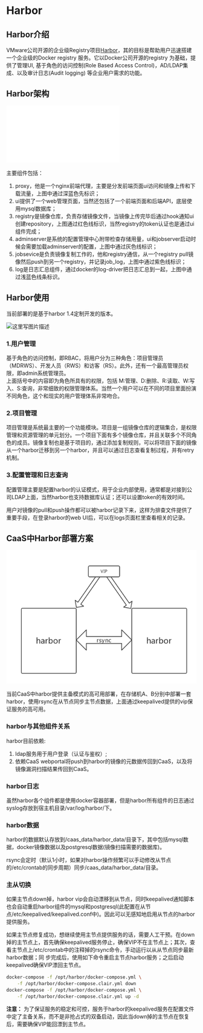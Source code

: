# Harbor

## Harbor介绍

VMware公司开源的企业级Registry项目[Harbor](https://github.com/vmware/harbor)，其的目标是帮助用户迅速搭建一个企业级的Docker registry 服务。它以Docker公司开源的registry 为基础，提供了管理UI, 基于角色的访问控制\(Role Based Access Control\)，AD/LDAP集成、以及审计日志\(Audit logging\) 等企业用户需求的功能。

## Harbor架构

![harbor&#x67B6;&#x6784;](.gitbook/assets/20170912121921883.txt)

主要组件包括：

1. proxy，他是一个nginx前端代理，主要是分发前端页面ui访问和镜像上传和下载流量，上图中通过深蓝色先标识；
2. ui提供了一个web管理页面，当然还包括了一个前端页面和后端API，底层使用mysql数据库；
3. registry是镜像仓库，负责存储镜像文件，当镜像上传完毕后通过hook通知ui创建repository，上图通过红色线标识，当然registry的token认证也是通过ui组件完成；
4. adminserver是系统的配置管理中心附带检查存储用量，ui和jobserver启动时候会需要加载adminserver的配置，上图中通过灰色线标识；
5. jobsevice是负责镜像复制工作的，他和registry通信，从一个registry pull镜像然后push到另一个registry，并记录job\_log，上图中通过紫色线标识；
6. log是日志汇总组件，通过docker的log-driver把日志汇总到一起，上图中通过浅蓝色线条标识。 

## Harbor使用

当前部署的是基于harbor 1.4定制开发的版本。

![&#x8FD9;&#x91CC;&#x5199;&#x56FE;&#x7247;&#x63CF;&#x8FF0;](https://img-blog.csdn.net/20170912122844245?/2/text/aHR0cDovL2Jsb2cuY3Nkbi5uZXQvdTAxMDI3ODkyMw==/font/5a6L5L2T/fontsize/400/fill/I0JBQkFCMA==/dissolve/70/gravity/SouthEast)

### 1.用户管理

基于角色的访问控制，即RBAC，将用户分为三种角色：项目管理员（MDRWS）、开发人员（RWS）和访客（RS）。此外，还有一个最高管理员权限，即admin系统管理员。   
上面括号中的内容即为角色所具有的权限，包括 M:管理、D:删除、R:读取、W:写入、S:查询，非常细致的权限管理体系。当然一个用户可以在不同的项目里面扮演不同角色，这个和现实的用户管理体系非常吻合。

### 2.项目管理

项目管理是系统最主要的一个功能模块。项目是一组镜像仓库的逻辑集合，是权限管理和资源管理的单元划分。一个项目下面有多个镜像仓库，并且关联多个不同角色的成员。镜像复制也是基于项目的，通过添加复制规则，可以将项目下面的镜像从一个harbor迁移到另一个harbor，并且可以通过日志查看复制过程，并有retry机制。

### 3.配置管理和日志查询

配置管理主要是配置harbor的认证模式，用于企业内部使用，通常都是对接到公司LDAP上面，当然harbor也支持数据库认证；还可以设置token的有效时间。

用户对镜像的pull和push操作都可以被harbor记录下来，这样为排查文件提供了重要手段，在登录harbor的web UI后，可以在logs页面栏里查看相关的记录。   


## CaaS中Harbor部署方案

![](.gitbook/assets/harbor-bu-shu-jia-gou.jpg)

当前CaaS中harbor提供主备模式的高可用部署，在存储机A、B分别中部署一套harbor，使用rsync在从节点同步主节点数据，上面通过keepalived提供的vip保证服务的高可用。

### harbor与其他组件关系

harbor目前依赖:

1. ldap服务用于用户登录（认证与鉴权）;
2. 依赖CaaS webportal将push到harbor的镜像的元数据传回到CaaS，以及将镜像漏洞扫描结果传回到CaaS。

### harbor日志

虽然harbor各个组件都是使用docker容器部署，但是harbor所有组件的日志通过syslog存放到宿主机目录/var/log/harbor/下。

### harbor数据

harbor的数据默认存放到/caas\_data/harbor\_data/目录下，其中包括mysql数据，docker镜像数据以及postgresql数据\(镜像扫描需要的数据库\)。

rsync会定时（默认1小时，如果对harbor操作频繁可以手动修改从节点的/etc/crontab的同步周期）同步/caas\_data/harbor\_data/目录。

### 主从切换

如果主节点down掉，harbor vip会自动漂移到从节点，同时keepalived通知脚本也会自动重启harbor组件的mysql和postgresql\(此配置在从节点/etc/keepalived/keepalived.conf中\)。因此可以无感知地启用从节点的harbor提供服务。

如果主节点修复成功，想继续使用主节点提供服务的话，需要人工干预。在down掉的主节点上，首先确保keepalived服务停止，确保VIP不在主节点上；其次，查看主节点上/etc/crontab中的注释掉的rsync命令，手动运行以从从节点同步最新harbor数据；同 步完成后，使用如下命令重启主节点harbor服务；之后启动keepalived确保VIP漂回主节点。

```bash
docker-compose -f /opt/harbor/docker-compose.yml \
    -f /opt/harbor/docker-compose.clair.yml down
docker-compose -f /opt/harbor/docker-compose.yml \
    -f /opt/harbor/docker-compose.clair.yml up -d
```

**注意：** 为了保证服务的稳定和可控，服务于harbor的keepalived服务在配置文件中定了主备关系，而不是非抢占式的双备启动，因此当down掉的主节点在恢复后，需要确保VIP能回漂到主节点。



